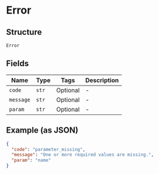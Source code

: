 
# Error

## Structure

`Error`

## Fields

| Name | Type | Tags | Description |
|  --- | --- | --- | --- |
| `code` | `str` | Optional | - |
| `message` | `str` | Optional | - |
| `param` | `str` | Optional | - |

## Example (as JSON)

```json
{
  "code": "parameter_missing",
  "message": "One or more required values are missing.",
  "param": "name"
}
```

